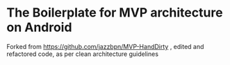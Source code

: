 # The Boilerplate for MVP architecture on Android

Forked from https://github.com/jazzbpn/MVP-HandDirty , edited and refactored code, as per clean architecture guidelines
